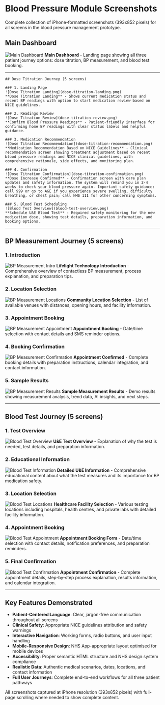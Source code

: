 # Blood Pressure Module Screenshots

Complete collection of iPhone-formatted screenshots (393x852 pixels) for all screens in the blood pressure management prototype.

## Main Dashboard

![Main Dashboard](bp-main-dashboard.png)
**Main Dashboard** - Landing page showing all three patient journey options: dose titration, BP measurement, and blood test booking.

---

    ## Dose Titration Journey (5 screens)

    ### 1. Landing Page
    ![Dose Titration Landing](dose-titration-landing.png)
    **Dose Titration Landing** - Shows current medication status and recent BP readings with option to start medication review based on NICE guidelines.

    ### 2. Readings Review
    ![Dose Titration Review](dose-titration-review.png)
    **Confirm Blood Pressure Readings** - Patient-friendly interface for confirming home BP readings with clear status labels and helpful guidance.

    ### 3. Medication Recommendation
    ![Dose Titration Recommendation](dose-titration-recommendation.png)
    **Medication Recommendation Based on NICE Guidelines** - Clinical recommendation screen showing treatment adjustment based on recent blood pressure readings and NICE clinical guidelines, with comprehensive rationale, side effects, and monitoring plan.

    ### 4. Confirmation
    ![Dose Titration Confirmation](dose-titration-confirmation.png)
    **Dose Increase Confirmed** - Confirmation screen with care plan updates and safety information. The system will remind you in 2-4 weeks to check your blood pressure again. Important safety guidance: call 999 or go to A&E if you experience severe swelling, difficulty breathing, or chest pain; call NHS 111 for other concerning symptoms.

    ### 5. Blood Test Scheduling
    ![Blood Test Overview](blood-test-overview.png)
    **Schedule U&E Blood Test** - Required safety monitoring for the new medication dose, showing test details, preparation information, and booking options.

---

## BP Measurement Journey (5 screens)

### 1. Introduction
![BP Measurement Intro](bp-measurement-intro.png)
**Lifelight Technology Introduction** - Comprehensive overview of contactless BP measurement, process explanation, and preparation tips.

### 2. Location Selection
![BP Measurement Locations](bp-measurement-locations.png)
**Community Location Selection** - List of available venues with distances, opening hours, and facility information.

### 3. Appointment Booking
![BP Measurement Appointment](bp-measurement-appointment.png)
**Appointment Booking** - Date/time selection with contact details and SMS reminder options.

### 4. Booking Confirmation
![BP Measurement Confirmation](bp-measurement-confirmation.png)
**Appointment Confirmed** - Complete booking details with preparation instructions, calendar integration, and contact information.

### 5. Sample Results
![BP Measurement Results](bp-measurement-results.png)
**Sample Measurement Results** - Demo results showing measurement analysis, trend data, AI insights, and next steps.

---

## Blood Test Journey (5 screens)

### 1. Test Overview
![Blood Test Overview](blood-test-overview.png)
**U&E Test Overview** - Explanation of why the test is needed, test details, and preparation information.

### 2. Educational Information
![Blood Test Information](blood-test-information.png)
**Detailed U&E Information** - Comprehensive educational content about what the test measures and its importance for BP medication safety.

### 3. Location Selection
![Blood Test Locations](blood-test-locations.png)
**Healthcare Facility Selection** - Various testing locations including hospitals, health centres, and private labs with detailed facility information.

### 4. Appointment Booking
![Blood Test Appointment](blood-test-appointment.png)
**Appointment Booking Form** - Date/time selection with contact details, notification preferences, and preparation reminders.

### 5. Final Confirmation
![Blood Test Confirmation](blood-test-confirmation.png)
**Appointment Confirmation** - Complete appointment details, step-by-step process explanation, results information, and calendar integration.

---

## Key Features Demonstrated

- **Patient-Centered Language**: Clear, jargon-free communication throughout all screens
- **Clinical Safety**: Appropriate NICE guidelines attribution and safety warnings
- **Interactive Navigation**: Working forms, radio buttons, and user input handling
- **Mobile-Responsive Design**: NHS App-appropriate layout optimised for mobile devices
- **Accessibility**: Proper semantic HTML structure and NHS design system compliance
- **Realistic Data**: Authentic medical scenarios, dates, locations, and contact information
- **Full User Journeys**: Complete end-to-end workflows for all three patient pathways

All screenshots captured at iPhone resolution (393x852 pixels) with full-page scrolling where needed to show complete content.